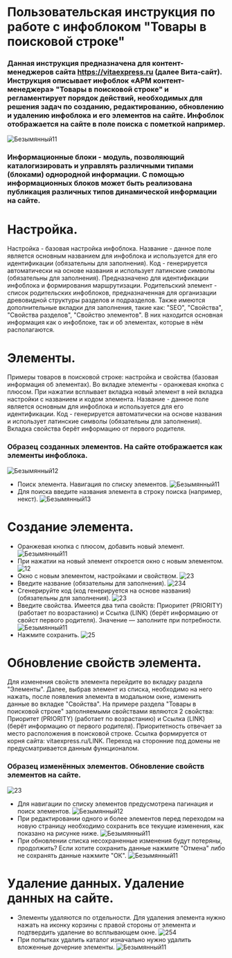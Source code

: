 # Пользовательская инструкция по работе с инфоблоком "Товары в поисковой строке" 
### Данная инструкция предназначена для контент-менеджеров сайта https://vitaexpress.ru (далее Вита-сайт). Инструкция описывает инфоблок «АРМ контент-менеджера» "Товары в поисковой строке"  и регламентирует порядок действий, необходимых для решения задач по созданию, редактированию, обновлению и удалению инфоблока и его элементов на сайте. Инфоблок отображается на сайте в поле поиска с пометкой например.
![Безымянный11](https://user-images.githubusercontent.com/85296765/124230949-bc542680-db20-11eb-91ae-8b71615eb107.png)
### Информационные блоки - модуль, позволяющий каталогизировать и управлять различными типами (блоками) однородной информации. С помощью информационных блоков может быть реализована публикация различных типов динамической информации на сайте. 
#  Настройка.
Настройка - базовая настройка инфоблока. Название - данное поле является основным названием для инфоблока и используется для его идентификации (обязательны для заполнения). Код - генерируется автоматически на основе названия и использует латинские символы (обязательны для заполнения). Предназначено для идентификации инфоблока и формирования маршрутизации. Родительский элемент - список родительских инфоблоков, предназначенная для организации древовидной структуры разделов и подразделов. Также имеются дополнительные вкладки для заполнения, такие как: "SEO", "Свойства", "Cвойства разделов", "Свойство элементов". В них находится основная информация как о инфоблоке, так и об элементах, которые в нём располагаются.
# Элементы. 
Примеры товаров в поисковой строке: настройка и свойства (базовая информация об элементах). Во вкладке элементы - оранжевая кнопка с плюсом. При нажатии всплывает вкладка новый элемент в ней вкладка настройки с названием и кодом элемента. Название - данное поле является основным для инфоблока и используется для его идентификации. Код - генерируется автоматически на основе названия и использует латинские символы (обязательны для заполнения). Вкладка свойства берёт информацию от первого родителя.
### Образец созданных элементов. На сайте отображается как элементы инфоблока.
![Безымянный12](https://user-images.githubusercontent.com/85296765/125908645-b9c9b736-b9a7-49e0-a782-8b5c3b9cb18f.png)
* Поиск элемента. Навигация по списку элементов.
![Безымянный11](https://user-images.githubusercontent.com/85296765/125908589-d15af425-98b1-457a-b7e9-28bdaece7744.png) 
* Для поиска введите названия элемента в строку поиска (например, некст).
![Безымянный13](https://user-images.githubusercontent.com/85296765/125908932-84728d24-68d7-4718-8197-e1f58293d109.png)
# Создание элемента.
* Оранжевая кнопка с плюсом, добавить новый элемент.
![Безымянный11](https://user-images.githubusercontent.com/85296765/125953804-c2bbfa10-0d3f-42b3-8765-d2970208ef80.png)
* При нажатии на новый элемент откроется окно с новым элементом.
![12](https://user-images.githubusercontent.com/85296765/125917017-3f52ef26-73d1-481e-b16c-06462245ffdf.png)
* Окно с новым элементом, настройками и свойством.
![23](https://user-images.githubusercontent.com/85296765/123254746-13923f80-d500-11eb-8af9-6d6ba81731ff.png)
* Введите название (обязательны для заполнения).
![234](https://user-images.githubusercontent.com/85296765/123395979-d9817600-d5b1-11eb-93a9-13705bfe8eac.png)
* Сгенерируйте код (код генерируется на основе названия) (обязательны для заполнения).
![23](https://user-images.githubusercontent.com/85296765/123255028-6bc94180-d500-11eb-8c7f-00b12c3cf1fd.png)
* Введите свойства. Имеется два типа свойств:  Приоритет (PRIORITY) (работает по возрастанию) и Ссылка (LINK) (берёт информацию от свойст первого родителя). Значение — заполните при потребности.
![Безымянный11](https://user-images.githubusercontent.com/85296765/125909366-6b1c1419-40e9-4001-8126-06b8ebd2104f.png)
* Нажмите сохранить.
![25](https://user-images.githubusercontent.com/85296765/123256949-97e5c200-d502-11eb-8b51-1c361be8d3b2.png)
# Обновление свойств элемента. 
Для изменения свойств элемента перейдите во вкладку раздела "Элементы". Далее, выбрав элемент из списка, необходимо на него нажать, после появления элемента в модальном окне, изменить данные во вкладке "Свойства". На примере раздела "Товары в поисковой строке" заполняемыми свойствами являются 2 свойства: Приоритет (PRIORITY) (работает по возрастанию) и Ссылка (LINK) (берёт информацию от первого родителя). Приоритетность отвечает за место расположения в поисковой строке. Ссылка формируется от корня сайта: vitaexpress.ru/LINK. Переход на сторонние под домены не предусматривается данным функционалом.
### Образец изменённых элементов. Обновление свойcтв элементов на сайте.
![23](https://user-images.githubusercontent.com/85296765/123264193-d7b0a780-d50a-11eb-9f03-e951506b5f3c.png)
* Для навигации по списку элементов предусмотрена пагинация и поиск элементов.
![Безымянный12](https://user-images.githubusercontent.com/85296765/124237648-cda13100-db28-11eb-9c4c-9a27f26ad927.png)
* При редактировании одного и более элементов перед переходом на новую страницу необходимо сохранить все текущие изменения, как показано на рисунке ниже.
![Безымянный11](https://user-images.githubusercontent.com/85296765/124247319-d434a600-db32-11eb-8f2e-cccaa6c2ec36.png)
* При обновлении списка несохраненные изменения будут потеряны, продолжить? Если хотите сохранить данные нажмите "Отмена" либо не сохранять данные нажмите "ОК".
![Безымянный11](https://user-images.githubusercontent.com/85296765/124237731-e578b500-db28-11eb-95e8-8f2f52c23da0.png)
# Удаление данных. Удаление данных на сайте.
* Элементы удаляются по отдельности. Для удаления элемента нужно нажать на иконку корзины с правой стороны от элемента и подтвердить удаление во всплывающем окне.
![254](https://user-images.githubusercontent.com/85296765/123245853-459ea400-d4f6-11eb-9847-ae8e4052e022.png)
* При попытках удалить каталог изначально нужно удалить вложенные дочерние элементы. 
![Безымянный11](https://user-images.githubusercontent.com/85296765/124239655-fa564800-db2a-11eb-90f2-a124c8b4d724.png)












